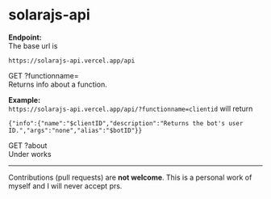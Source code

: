 # solarajs-api<br>
**Endpoint:**<br>
The base url is
```
https://solarajs-api.vercel.app/api
```

GET ?functionname=<br>
Returns info about a function.

**Example:**<br>
`https://solarajs-api.vercel.app/api/?functionname=clientid` will return
```
{"info":{"name":"$clientID","description":"Returns the bot's user ID.","args":"none","alias":"$botID"}}
```

GET ?about<br>
Under works

---
Contributions (pull requests) are **not welcome**. This is a personal work of myself and I will never accept prs.